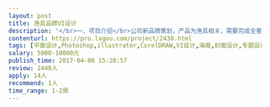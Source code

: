 ```yaml
---                
layout: post       
title: 渔具品牌VI设计           
description: '</br>一、项目介绍</br>公司新品牌策划，产品为渔具相关，需要完成全套VI设计</br>需要设计师有欧美和日本项目相关设计的经验</br></br>二、具体要求</br>1、LOGO标志设计及标志创意说明</br></br>1.1 标志、标准字、标准色、标志和标准色的组合及标志释义（中英文）</br></br>1.2 标志标准化制图</br></br>1.3 标志方格坐标制图</br></br>1.4 标志墨稿及反白稿（黑灰蓝白各色均需要）</br></br>1.5 标志的使用原则</br></br>2．LOGO的基本应用范例</br></br>2.1 渔轮</br>2.2 渔杆产品</br>2.3 网站</br>2.4 APP</br>2.5 纸媒杂志</br>2.6服装</br>'     
contenturl: https://pro.lagou.com/project/2430.html      
tags: [平面设计,Photoshop,illustrator,CorelDRAW,VI设计,海报,封面设计,专题设计,形象设计]            
salary: 5000-10000元          
publish_time: 2017-04-06 15:28:57         
review: 2448人                   
apply: 14人                   
recommend: 1人                   
time_range: 1-2周              
---                 
```

